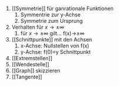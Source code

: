 1. [[Symmetrie]] für ganrationale Funktionen
	1. Symmentrie zur y-Achse
	2. Symmetrie zum Ursprung
2. Verhalten für ${x \to \pm\infty}$ 
	1. für ${x \to \pm\infty}$ gilt... f(x)->${\pm\infty}$
3. [[Schnittpunkte]] mit den Achsen
	1. x-Achse: Nullstellen von f(x)
	2. y-Achse: f(0)=y Schnittpunkt
4. [[Extremstellen]]
5. [[Wendestelle]]
6. [[Graph]] skizzieren
7. [[Tangente]]
